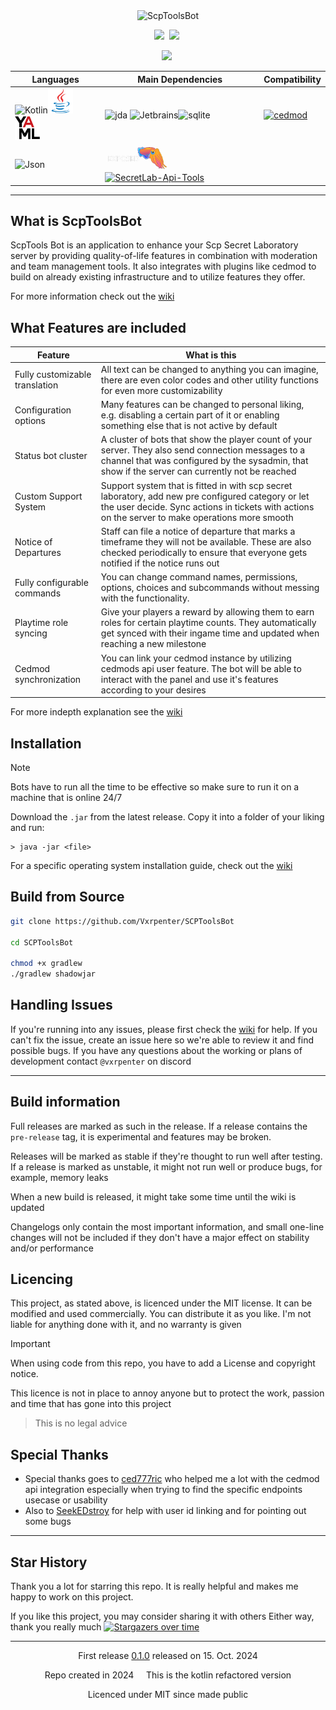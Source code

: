 <div align="center">
  <img src="https://github.com/user-attachments/assets/686226b2-a520-47cc-876e-73fd35f50a06" height="240" width="200" alt="ScpToolsBot" title="ScpToolsBot"/>

  <a href="https://github.com/Vxrpenter/SCPToolsBot/releases"><img src="https://img.shields.io/github/v/release/Vxrpenter/SCPToolsBot?include_prereleases&logo=github&logoColor=%2300DC82&labelColor=333834&sort=date&display_name=tag&style=for-the-badge&label=LATEST%20RELEASE&color=white"/></a>&nbsp;
  <img src="https://img.shields.io/github/downloads/Vxrpenter/SCPToolsBot/total?style=for-the-badge&logo=gitbook&label=Downloads&labelColor=333834&logoColor=%2300DC82&color=white"/>&nbsp;
  
  <a href="https://github.com/Vxrpenter/SCPToolsBot/blob/master/LICENSE"><img src="https://img.shields.io/github/license/Vxrpenter/SCPToolsBot?style=for-the-badge&logo=amazoniam&logoColor=%2300DC82&label=Licenced%20Under&labelColor=333834&color=white"/></a>&nbsp;
  
  | Languages                                                                                                                                                                                                                                                                                                                                                                                                                                        | Main Dependencies                                                                                                                                                                                                                                                                                                                                                                                                                                                                                                                                                                                          | Compatibility                                                                                                                                                    |
  |--------------------------------------------------------------------------------------------------------------------------------------------------------------------------------------------------------------------------------------------------------------------------------------------------------------------------------------------------------------------------------------------------------------------------------------------------|------------------------------------------------------------------------------------------------------------------------------------------------------------------------------------------------------------------------------------------------------------------------------------------------------------------------------------------------------------------------------------------------------------------------------------------------------------------------------------------------------------------------------------------------------------------------------------------------------------|------------------------------------------------------------------------------------------------------------------------------------------------------------------|
  | <img src="https://cdn.jsdelivr.net/gh/devicons/devicon@latest/icons/kotlin/kotlin-original.svg" title="Kotlin" alt="Kotlin" width="40" height="40"/><img src="https://github.com/devicons/devicon/blob/master/icons/java/java-original.svg" title="Java" alt="Java" width="40" height="40"/>&nbsp;<img src="https://github.com/devicons/devicon/blob/master/icons/yaml/yaml-original.svg" title="yaml" alt="yaml" width="40" height="40"/>&nbsp; | <img src="https://raw.githubusercontent.com/discord-jda/JDA/refs/heads/assets/assets/readme/logo.png" title="jda" alt="jda" width="40" height="40"/>&nbsp;<img src="https://cdn.jsdelivr.net/gh/devicons/devicon@latest/icons/jetbrains/jetbrains-original.svg" alt="Jetbrains" title="Jetbrains" width="40" height="40"/><img src="https://cdn.jsdelivr.net/gh/devicons/devicon@latest/icons/sqlite/sqlite-original.svg" title="sqlite" alt="sqlite" width="50" height="50"/>&nbsp;                                                                                                                       | <a href="https://cedmod.nl/"><img src="https://avatars.githubusercontent.com/u/64701232?s=48&v=4" title="cedmod" alt="cedmod" width="50" height="50"/></a>&nbsp; |
  | <img src="https://cdn.jsdelivr.net/gh/devicons/devicon@latest/icons/json/json-plain.svg" title="Json" alt="Json" width="40" height="40"/>                                                                                                                                                                                                                                                                                                        | <img src="https://raw.githubusercontent.com/JetBrains/Exposed/refs/heads/main/docs/logo-dark.png" title="Exposed" alt="Exposed" width="100" height="40"/>&nbsp;<a href="https://github.com/Vxrpenter/SecretLab-Api-Tools"><img src="https://camo.githubusercontent.com/f4568c03aa9a1c0574a0e3fb8c71eed4d804ad4fecdb39f313995eaa2cdba9d5/68747470733a2f2f7777772e6769616e74626f6d622e636f6d2f612f75706c6f6164732f7363616c655f6d656469756d2f33352f3335393536302f323936303933392d6c6f676f5f7374796c697a65642e706e67" title="SecretLab-Api-Tools" alt="SecretLab-Api-Tools" width="40" height="40"/></a>&nbsp; |                                                                                                                                                                  |
</div>

---

## What is ScpToolsBot
ScpTools Bot is an application
to enhance your Scp Secret Laboratory server
by providing quality-of-life features in combination with moderation and team management tools.
It also integrates with plugins like cedmod
to build on already existing infrastructure and to utilize features they offer.

For more information check out the [wiki](https://github.com/Vxrpenter/SCPToolsBot/wiki)

## What Features are included

| Feature                        | What is this                                                                                                                                                                                           |
|--------------------------------|--------------------------------------------------------------------------------------------------------------------------------------------------------------------------------------------------------|
| Fully customizable translation | All text can be changed to anything you can imagine, there are even color codes and other utility functions for even more customizability                                                              |
| Configuration options          | Many features can be changed to personal liking, e.g. disabling a certain part of it or enabling something else that is not active by default                                                          |
| Status bot cluster             | A cluster of bots that show the player count of your server. They also send connection messages to a channel that was configured by the sysadmin, that show if the server can currently not be reached |
| Custom Support System          | Support system that is fitted in with scp secret laboratory, add new pre configured category or let the user decide. Sync actions in tickets with actions on the server to make operations more smooth |
| Notice of Departures           | Staff can file a notice of departure that marks a timeframe they will not be available. These are also checked periodically to ensure that everyone gets notified if the notice runs out               |
| Fully configurable commands    | You can change command names, permissions, options, choices and subcommands without messing with the functionality.                                                                                    |
| Playtime role syncing          | Give your players a reward by allowing them to earn roles for certain playtime counts. They automatically get synced with their ingame time and updated when reaching a new milestone                  |
| Cedmod synchronization         | You can link your cedmod instance by utilizing cedmods api user feature. The bot will be able to interact with the panel and use it's features according to your desires                               |

For more indepth explanation see the [wiki](https://github.com/Vxrpenter/SCPToolsBot/wiki/Feature-Overview)

## Installation
> [!NOTE]
> Bots have to run all the time to be effective so make sure to run it on a machine that is online 24/7

Download the `.jar` from the latest release. Copy it into a folder of your liking and run:
```console
> java -jar <file>
```

For a specific operating system installation guide, check out the [wiki](https://github.com/Vxrpenter/SCPToolsBot/wiki/Installation)

## Build from Source
```sh
git clone https://github.com/Vxrpenter/SCPToolsBot

cd SCPToolsBot

chmod +x gradlew
./gradlew shadowjar
```

## Handling Issues
If you're running into any issues,
please first check the [wiki](https://github.com/Vxrpenter/SCPToolsBot/wiki/Issue-Handling) for help.
If you can't fix the issue, create an issue here so we're able to review it and find possible bugs. If you have any questions about the working or plans of development contact `@vxrpenter` on discord

---

## Build information
Full releases are marked as such in the release.
If a release contains the `pre-release` tag, it is experimental and features may be broken.

Releases will be marked as stable if they're thought to run well after testing.
If a release is marked as unstable, it might not run well or produce bugs, for example, memory leaks

When a new build is released, it might take some time until the wiki is updated

Changelogs only contain the most important information,
and small one-line changes will not be included if they don't have a major effect on stability and/or performance

## Licencing
This project, as stated above, is licenced under the MIT license.
It can be modified and used commercially.
You can distribute it as you like.
I'm not liable for anything done with it, and no warranty is given

> [!IMPORTANT]
> When using code from this repo, you have to add a License and copyright notice.

This licence is not in place to annoy anyone but to protect the work, passion and time that has gone into this project
> This is no legal advice

## Special Thanks
- Special thanks goes to [ced777ric](https://github.com/ced777ric) who helped me a lot with the cedmod api integration especially when trying to find the specific endpoints usecase or usability
- Also to [SeekEDstroy](https://github.com/SeekEDstroy) for help with user id linking and for pointing out some bugs
---

## Star History
Thank you a lot for starring this repo. It is really helpful and makes me happy to work on this project. 

If you like this project, you may consider sharing it with others Either way, thank you really much
[![Stargazers over time](https://starchart.cc/Vxrpenter/SCPToolsBot.svg?variant=adaptive)](https://starchart.cc/Vxrpenter/SCPToolsBot)

---

<div align="center">
  First release <a href="https://github.com/Vxrpenter/SCPToolsBot/releases/tag/v.0.1.0">0.1.0</a> released on 15. Oct. 2024

  Repo created in 2024 ‎ ‎ ‎ ‎ This is the kotlin refactored version

  Licenced under MIT since made public
</div>
